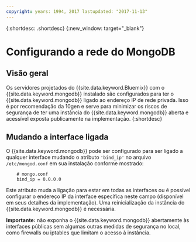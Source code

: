 ```yaml
---
copyright: years: 1994, 2017 lastupdated: "2017-11-13"
---
```


{:shortdesc: .shortdesc}
{:new_window: target="_blank"}

# Configurando a rede do MongoDB

## Visão geral

Os servidores projetados do {{site.data.keyword.Bluemix}} com o {{site.data.keyword.mongodb}} instalado são configurados para ter o {{site.data.keyword.mongodb}} ligado ao endereço IP de rede privada. Isso é por recomendação da 10gen e serve para minimizar os riscos de segurança de ter uma instância do {{site.data.keyword.mongodb}} aberta e acessível exposta publicamente na implementação.
{:shortdesc}

## Mudando a interface ligada

O {{site.data.keyword.mongodb}} pode ser configurado para ser ligado a qualquer interface mudando o atributo `'bind_ip'` no arquivo `/etc/mongod.conf` em sua instalação conforme mostrado:

        # mongo.conf
        bind_ip = 0.0.0.0  

Este atributo muda a ligação para estar em todas as interfaces ou é possível configurar o endereço IP da interface específica neste campo (disponível em seus detalhes da implementação). Uma reinicialização da instância do {{site.data.keyword.mongodb}} é necessária.

**Importante:** não exponha o {{site.data.keyword.mongodb}} abertamente às interfaces públicas sem algumas outras medidas de segurança no local, como firewalls ou iptables que limitam o acesso à instância.
